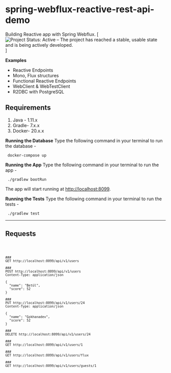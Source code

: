 # spring-webflux-reactive-rest-api-demo
 
Building Reactive app with Spring Webflux. 
[![Project Status: Active – The project has reached a stable, usable state and is being actively developed.](https://www.repostatus.org/badges/latest/active.svg)]

**Examples**

* Reactive Endpoints
* Mono, Flux structures
* Functional Reactive Endpoints
* WebClient & WebTestClient
* R2DBC with PostgreSQL

## Requirements
1.  Java - 1.11.x
2.  Gradle- 7.x.x
3.  Docker- 20.x.x

**Running the Database**
Type the following command in your terminal to run the database -

     docker-compose up 

**Running the App**
Type the following command in your terminal to run the app -

     ./gradlew bootRun

The app will start running at  [http://localhost:8099](http://localhost:8099/).

**Running the Tests**
Type the following command in your terminal to run the tests -

     ./gradlew test

---

## Requests

<code>
 
    ###  
    GET http://localhost:8099/api/v1/users  
      
    ###  
    POST http://localhost:8099/api/v1/users  
    Content-Type: application/json  
      
    {  
      "name": "Betül",  
      "score": 52  
    }  
      
    ###  
    PUT http://localhost:8099/api/v1/users/24  
    Content-Type: application/json  
      
    {  
      "name": "Gokhanadev",  
      "score": 52  
    }  
    
    ###  
    DELETE http://localhost:8099/api/v1/users/24  

    ###  
    GET http://localhost:8099/api/v1/users/1  
      
    ###  
    GET http://localhost:8099/api/v1/users/flux  
      
    ###  
    GET http://localhost:8099/api/v1/users/guests/1
</code>
